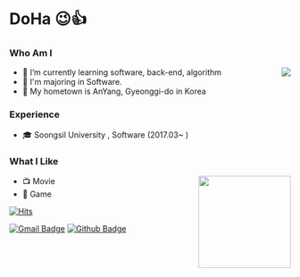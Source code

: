 # DoHa 😉👍
### Who Am I
- 🌱 I’m currently learning software, back-end, algorithm  <img align='right' src="http://mazassumnida.wtf/api/v2/generate_badge?boj=johnny550">
- 🥇 I'm majoring in Software.  
- 🚅 My hometown is AnYang, Gyeonggi-do in Korea

### Experience
- 🎓 Soongsil University , Software (2017.03~ )


### What I Like
- 📺 Movie     <img align='right' src="https://github-readme-stats.vercel.app/api?username=Lee-DoHa" height="165">
- 🔵 Game


[![Hits](https://hits.seeyoufarm.com/api/count/incr/badge.svg?url=https%3A%2F%2Fgithub.com%2Fhaesoo9410&count_bg=%23EB8B10&title_bg=%23684327&icon=&icon_color=%23E7E7E7&title=VISIT&edge_flat=false)](https://github.com/LeeJongKeun)

[![Gmail Badge](https://img.shields.io/badge/Gmail-D14836?style=flat&logo=Gmail&logoColor=white)](mailto:johnny55043@gmail.com)
[![Github Badge](https://img.shields.io/badge/Github-555263?style=flat&logoColor=Github&logoColor=white)](https://github.com/Lee-DoHa/)
